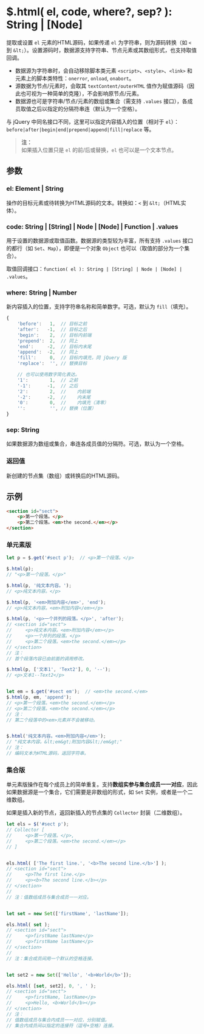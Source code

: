 # $.html( el, code, where?, sep? ): String | [Node]

提取或设置 `el` 元素的HTML源码，如果传递 `el` 为字符串，则为源码转换（如 `<` 到 `&lt;`）。设置源码时，数据源支持字符串、节点元素或其数组形式，也支持取值回调。

- 数据源为字符串时，会自动移除脚本类元素 `<script>`、`<style>`、`<link>` 和元素上的脚本类特性：`onerror`, `onload`, `onabort`。
- 源数据为节点/元素时，会取其 `textContent/outerHTML` 值作为赋值源码（因此也可视为一种简单的克隆），不会影响原节点/元素。
- 数据源也可是字符串/节点/元素的数组或集合（需支持 `.values` 接口），各成员取值之后以指定的分隔符串连（默认为一个空格）。

与 jQuery 中同名接口不同，这里可以指定内容插入的位置（相对于 `el`）：`before|after|begin|end|prepend|append|fill|replace` 等。

> **注：**<br>
> 如果插入位置只是 `el` 的前/后或替换，`el` 也可以是一个文本节点。


## 参数

### el: Element | String

操作的目标元素或待转换为HTML源码的文本。转换如：`<` 到 `&lt;`（HTML实体）。


### code: String | [String] | Node | [Node] | Function | .values

用于设置的数据源或取值函数。数据源的类型较为丰富，所有支持 `.values` 接口的都行（如 `Set`、`Map`），即便是一个对象 `Object` 也可以（取值的部分为一个集合）。

取值回调接口：`function( el ): String | [String] | Node | [Node] | .values`。


### where: String | Number

新内容插入的位置，支持字符串名称和简单数字。可选，默认为 `fill`（填充）。

```js
{
    'before':   1,  // 目标之前
    'after':   -1,  // 目标之后
    'begin':    2,  // 目标内前端
    'prepend':  2,  // 同上
    'end':     -2,  // 目标内末尾
    'append':  -2,  // 同上
    'fill':     0,  // 目标内填充，同 jQuery 版
    'replace':  '', // 替换目标

    // 也可以使用数字简化表达。
    '1':        1,  // 之前
    '-1':      -1,  // 之后
    '2':        2,  //    内前端
    '-2':      -2,  //    内末尾
    '0':        0,  //    内填充（清零）
    '':         '', // 替换（位置）
}
```


### sep: String

如果数据源为数组或集合，串连各成员值的分隔符。可选，默认为一个空格。


### 返回值

新创建的节点集（数组）或转换后的HTML源码。


## 示例

```html
<section id="sect">
    <p>第一个段落。</p>
    <p>第二个段落。<em>the second.</em></p>
</section>
```


### 单元素版

```js
let p = $.get('#sect p');  // <p>第一个段落。</p>

$.html(p);
// "<p>第一个段落。</p>"

$.html(p, '纯文本内容。');
// <p>纯文本内容。</p>

$.html(p, '<em>附加内容</em>', 'end');
// <p>纯文本内容。<em>附加内容</em></p>

$.html(p, '<p>一个并列的段落。</p>', 'after');
// <section id="sect">
//     <p>纯文本内容。<em>附加内容</em></p>
//     <p>一个并列的段落。</p>
//     <p>第二个段落。<em>the second.</em></p>
// </section>
// 注：
// 首个段落内容已由前面的调用修改。

$.html(p, ['文本1', 'Text2'], 0, '--');
// <p>文本1--Text2</p>


let em = $.get('#sect em');  // <em>the second.</em>
$.html(p, em, 'append');
// <p>第一个段落。<em>the second.</em></p>
// <p>第二个段落。<em>the second.</em></p>
// 注：
// 第二个段落中的<em>元素并不会被移动。


$.html('纯文本内容。<em>附加内容</em>');
// "纯文本内容。&lt;em&gt;附加内容&lt;/em&gt;"
// 注：
// 编码文本为HTML源码，返回字符串。
```


### 集合版

单元素版操作在每个成员上的简单重复。支持**数组实参与集合成员一一对应**，因此如果数据源是一个集合，它们需要是非数组的形式，如 `Set` 实例，或者是一个二维数组。

如果是插入新的节点，返回新插入的节点集的 `Collector` 封装（二维数组）。


```js
let els = $('#sect p');
// Collector [
//     <p>第一个段落。</p>,
//     <p>第二个段落。<em>the second.</em></p>
// ]


els.html( ['The first line.', '<b>The second line.</b>'] );
// <section id="sect">
//     <p>The first line.</p>
//     <p><b>The second line.</b></p>
// </section>
//
// 注：值数组成员与集合成员一一对应。


let set = new Set(['firstName', 'lastName']);

els.html( set );
// <section id="sect">
//     <p>firstName lastName</p>
//     <p>firstName lastName</p>
// </section>
//
// 注：集合成员间用一个默认的空格连接。


let set2 = new Set(['Hello', '<b>World</b>']);

els.html( [set, set2], 0, ', ' );
// <section id="sect">
//     <p>firstName, lastName</p>
//     <p>Hello, <b>World</b></p>
// </section>
// 注：
// 值数组成员与集合内成员一一对应，分别赋值。
// 集合内成员间以指定的连接符（逗号+空格）连接。
```
